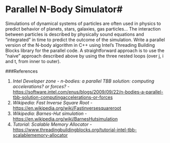 # Parallel N-Body Simulator#

Simulations of dynamical systems of particles are often used in physics to predict behavior of planets, stars, galaxies, gas particles... The interaction between particles is described by physically sound equations and ”integrated” in time to predict the outcome of the simulation. Write a parallel version of the N-body algorithm in C++ using Intel’s Threading Building Blocks library for the parallel code. A straightforward approach is to use the ”naive” approach described above by using the three nested loops (over j, i and t, from inner to outer).

###References
1. *Intel Developer zone - n-bodies: a parallel TBB solution: computing accelerations? or forces?* - https://software.intel.com/enus/blogs/2009/09/22/n-bodies-a-parallel-tbb-solution-computingaccelerations-or-forces
2. *Wikipedia: Fast Inverse Square Root* - https://en.wikipedia.org/wiki/Fastinversesquareroot
3. *Wikipedia: Barnes-Hut simulation* - https://en.wikipedia.org/wiki/BarnesHutsimulation
4. *Tutorial: Scalable Memory Allocator* - https://www.threadingbuildingblocks.org/tutorial-intel-tbb-scalablememory-allocator